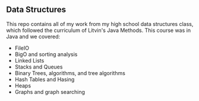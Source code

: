 ## Data Structures
This repo contains all of my work from my high school data structures class, which followed the curriculum of Litvin's Java Methods. This course was in Java and we covered:
- FileIO
- BigO and sorting analysis
- Linked Lists
- Stacks and Queues
- Binary Trees, algorithms, and tree algorithms
- Hash Tables and Hasing
- Heaps
- Graphs and graph searching
